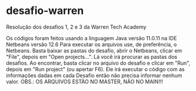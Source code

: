 # desafio-warren
Resolução dos desafios 1, 2 e 3 da Warren Tech Academy

Os códigos foram feitos usando a linguagem Java versão 11.0.11 na IDE Netbeans versão 12.6
Para executar os arquivos use, de preferência, o Netbeans. Basta baixar as pastas do desafio, abrir o Netbeans, clicar em "File", depois em "Open projects...". Lá você irá procurar as pastas dos desafios.
Ao encontrar, basta clicar no arquivo do desafio e clicar em "Run", depois em "Run project" (ou apertar F6). Ele irá executar o código com as informações dadas em cada Desafio então não precisa informar nenhum valor.
OBS.: OS ARQUIVOS ESTÃO NO MASTER, NÃO NO MAIN!!!
